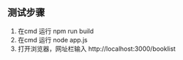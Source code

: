 
## 测试步骤
1. 在cmd 运行 npm run build
2. 在cmd 运行 node app.js
3. 打开浏览器，网址栏输入 http://localhost:3000/booklist



